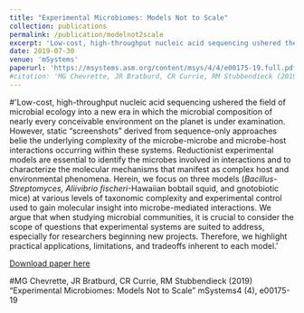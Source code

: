 ```yaml
---
title: "Experimental Microbiomes: Models Not to Scale"
collection: publications
permalink: /publication/modelnot2scale
excerpt: 'Low-cost, high-throughput nucleic acid sequencing ushered the field of microbial ecology into a new era in which the microbial composition of nearly every conceivable environment on the planet is under examination. However, static “screenshots” derived from sequence-only approaches belie the underlying complexity of the microbe-microbe and microbe-host interactions occurring within these systems. Reductionist experimental models are essential to identify the microbes involved in interactions and to characterize the molecular mechanisms that manifest as complex host and environmental phenomena. Herein, we focus on three models (<i>Bacillus-Streptomyces, Aliivibrio fischeri</i>-Hawaiian bobtail squid, and gnotobiotic mice) at various levels of taxonomic complexity and experimental control used to gain molecular insight into microbe-mediated interactions. We argue that when studying microbial communities, it is crucial to consider the scope of questions that experimental systems are suited to address, especially for researchers beginning new projects. Therefore, we highlight practical applications, limitations, and tradeoffs inherent to each model.'
date: 2019-07-30
venue: 'mSystems'
paperurl: 'https://msystems.asm.org/content/msys/4/4/e00175-19.full.pdf'
#citation: 'MG Chevrette, JR Bratburd, CR Currie, RM Stubbendieck (2019) “Experimental Microbiomes: Models Not to Scale” mSystems4 (4), e00175-19'
---
```

#'Low-cost, high-throughput nucleic acid sequencing ushered the field of microbial ecology into a new era in which the microbial composition of nearly every conceivable environment on the planet is under examination. However, static “screenshots” derived from sequence-only approaches belie the underlying complexity of the microbe-microbe and microbe-host interactions occurring within these systems. Reductionist experimental models are essential to identify the microbes involved in interactions and to characterize the molecular mechanisms that manifest as complex host and environmental phenomena. Herein, we focus on three models (<i>Bacillus-Streptomyces, Aliivibrio fischeri</i>-Hawaiian bobtail squid, and gnotobiotic mice) at various levels of taxonomic complexity and experimental control used to gain molecular insight into microbe-mediated interactions. We argue that when studying microbial communities, it is crucial to consider the scope of questions that experimental systems are suited to address, especially for researchers beginning new projects. Therefore, we highlight practical applications, limitations, and tradeoffs inherent to each model.'

[Download paper here](https://msystems.asm.org/content/msys/4/4/e00175-19.full.pdf)

#MG Chevrette, JR Bratburd, CR Currie, RM Stubbendieck (2019) “Experimental Microbiomes: Models Not to Scale” mSystems4 (4), e00175-19

